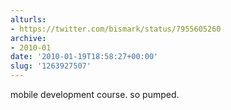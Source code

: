 ```yaml
---
alturls:
- https://twitter.com/bismark/status/7955605260
archive:
- 2010-01
date: '2010-01-19T18:58:27+00:00'
slug: '1263927507'
---
```


mobile development course.  so pumped.

